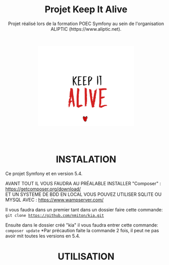 <h1 align="center">Projet Keep It Alive</h1>

<p align="center">Projet réalisé lors de la formation POEC Symfony au sein de l'organisation ALIPTIC (https://www.aliptic.net).</p><br>

<p align="center"><img src="public/assets/img/logo.png" align="center" alt="Logo keep it alive"></p><br><br>

<h1 align="center">INSTALATION</h1>
Ce projet Symfony et en version 5.4. <br>

AVANT TOUT IL VOUS FAUDRA AU PRÉALABLE INSTALLER "Composer" : https://getcomposer.org/download/ <br>
ET UN SYSTEME DE BDD EN LOCAL VOUS POUVEZ UTILISER SQLITE OU MYSQL AVEC : https://www.wampserver.com/

Il vous faudra dans un premier tant dans un dossier faire cette commande:<br>
<code>git clone https://github.com/nmiton/kia.git</code>

Ensuite dans le dossier créé "kia" il vous faudra entrer cette commande:<br>
<code>composer update</code>
*Par précaution faite la commande 2 fois, il peut ne pas avoir mit toutes les versions en 5.4.

<h1 align="center">UTILISATION</h1>



